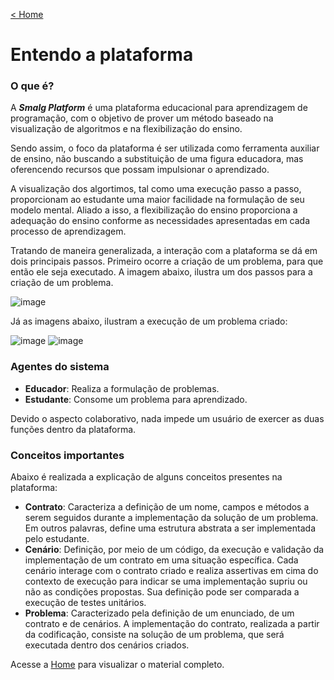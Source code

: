 [< Home](/smalg-platform)

# Entendo a plataforma

### O que é?

A ***Smalg Platform*** é uma plataforma educacional para aprendizagem de programação, com o objetivo de prover um método baseado na visualização de algoritmos e na flexibilização do ensino.

Sendo assim, o foco da plataforma é ser utilizada como ferramenta auxiliar de ensino, não buscando a substituição de uma figura educadora, mas oferencendo recursos que possam impulsionar o aprendizado.

A visualização dos algortimos, tal como uma execução passo a passo, proporcionam ao estudante uma maior facilidade na formulação de seu modelo mental. Aliado a isso, a flexibilização do ensino proporciona a adequação do ensino conforme as necessidades apresentadas em cada processo de aprendizagem.

Tratando de maneira generalizada, a interação com a plataforma se dá em dois principais passos. Primeiro ocorre a criação de um problema, para que então ele seja executado. A imagem abaixo, ilustra um dos passos para a criação de um problema.

![image](https://drive.google.com/u/0/uc?id=1PqHWMOFsJVgiTy0tyze14aC0Yagejitd&export=download)

Já as imagens abaixo, ilustram a execução de um problema criado:

![image](https://drive.google.com/u/0/uc?id=1_T7u4HFsG6RGpYMiTVu5nUoSPKDjfbk7&export=download)
![image](https://drive.google.com/u/0/uc?id=1i2n9zxBychu7jTRh9eFKctQ3Om8JspBW&export=download)

### Agentes do sistema

* **Educador**: Realiza a formulação de problemas.
* **Estudante**: Consome um problema para aprendizado.

Devido o aspecto colaborativo, nada impede um usuário de exercer as duas funções dentro da plataforma.

### Conceitos importantes

Abaixo é realizada a explicação de alguns conceitos presentes na plataforma:

* **Contrato**: Caracteriza a definição de um nome, campos e métodos a serem seguidos durante a implementação da solução de um problema. Em outros palavras, define uma estrutura abstrata a ser implementada pelo estudante.
* **Cenário**: Definição, por meio de um código, da execução e validação da implementação de um contrato em uma situação específica. Cada cenário interage com o contrato criado e realiza assertivas em cima do contexto de execução para indicar se uma implementação supriu ou não as condições propostas. Sua definição pode ser comparada a execução de testes unitários. 
* **Problema**: Caracterizado pela definição de um enunciado, de um contrato e de cenários. A implementação do contrato, realizada a partir da codificação, consiste na solução de um problema, que será executada dentro dos cenários criados.

Acesse a [Home](/smalg-platform) para visualizar o material completo.